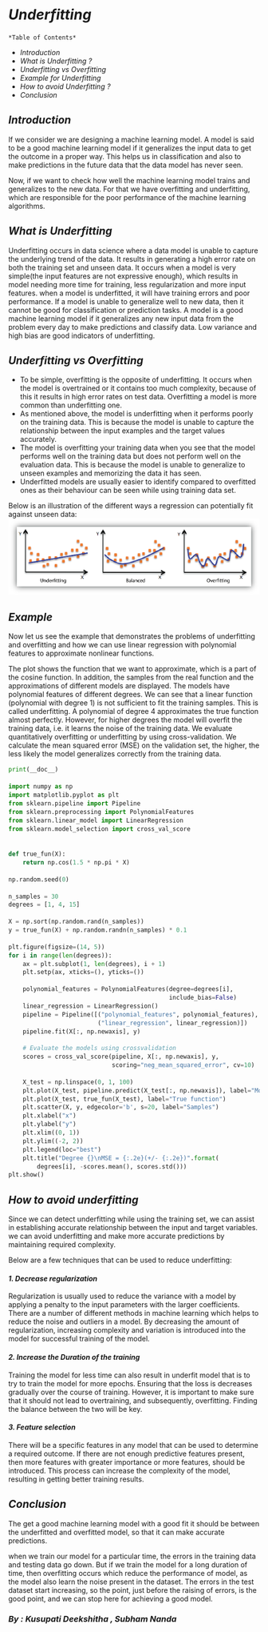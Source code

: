 # *Underfitting* 

`*Table of Contents*`

* _*Introduction*_
* _*What is Underfitting ?*_
* _*Underfitting vs Overfitting*_
* _*Example for Underfitting*_
* _*How to avoid Underfitting ?*_
* _*Conclusion*_


## *Introduction*
   If we consider we are designing a machine learning model. A model is said to be a good machine learning model if it generalizes the input data to get the outcome in a proper way. This helps us in classification and also to make predictions in the future data that the data model has never seen.

   Now, if we want to check how well the machine learning model trains and generalizes to the new data. For that we have overfitting and underfitting, which are responsible for the poor performance of the machine learning algorithms.

## *What is Underfitting*
   Underfitting occurs in data science where a data model is unable to capture the underlying trend of the data. It results in generating a high error rate on both the training set and unseen data. It occurs when a model is very simple(the input features are not expressive enough), which results in model needing more time for training, less regularization and more input features.  when a model is underfitted, it will have training errors and poor performance. If a model is unable to generalize well to new data, then it cannot be good for classification or prediction tasks. A model is a good machine learning model if it generalizes any new input data from the problem every day to make predictions and classify data.
   Low variance and high bias are good indicators of underfitting.


## *Underfitting vs Overfitting*
  * To be simple, overfitting is the opposite of underfitting. It occurs when the model is overtrained or it contains too much complexity, because of this it results in high error rates on test data. Overfitting a model is more common than underfitting one.
  * As mentioned above, the model is underfitting when it performs poorly on the training data. This is because the model is unable to capture the relationship between the input examples and the target values accurately.
  * The model is overfitting your training data when you see that the model performs well on the training data but does not perform well on the evaluation data. This is because the model is unable to generalize to unseen examples and memorizing the data it has seen.
  * Underfitted models are usually easier to identify compared to overfitted ones as their behaviour can be seen while using training data set.
  
   Below is an illustration of the different ways a regression can potentially fit against unseen data:
   ![UNDERFITTING.PNG](https://github.com/DeekshithaKusupati/Intern-Work/blob/main/int-ml-3/Underfitting/Images/UNDERFITTING.png)
## *Example*
Now let us see the example that demonstrates the problems of underfitting and overfitting and how we can use linear regression with polynomial features to approximate nonlinear functions. 

The plot shows the function that we want to approximate, which is a part of the cosine function. In addition, the samples from the real function and the approximations of different models are displayed. The models have polynomial features of different degrees. We can see that a linear function (polynomial with degree 1) is not sufficient to fit the training samples. This is called underfitting. A polynomial of degree 4 approximates the true function almost perfectly. However, for higher degrees the model will overfit the training data, i.e. it learns the noise of the training data. We evaluate quantitatively overfitting or underfitting by using cross-validation. We calculate the mean squared error (MSE) on the validation set, the higher, the less likely the model generalizes correctly from the training data.


```python
print(__doc__)

import numpy as np
import matplotlib.pyplot as plt
from sklearn.pipeline import Pipeline
from sklearn.preprocessing import PolynomialFeatures
from sklearn.linear_model import LinearRegression
from sklearn.model_selection import cross_val_score


def true_fun(X):
    return np.cos(1.5 * np.pi * X)

np.random.seed(0)

n_samples = 30
degrees = [1, 4, 15]

X = np.sort(np.random.rand(n_samples))
y = true_fun(X) + np.random.randn(n_samples) * 0.1

plt.figure(figsize=(14, 5))
for i in range(len(degrees)):
    ax = plt.subplot(1, len(degrees), i + 1)
    plt.setp(ax, xticks=(), yticks=())

    polynomial_features = PolynomialFeatures(degree=degrees[i],
                                             include_bias=False)
    linear_regression = LinearRegression()
    pipeline = Pipeline([("polynomial_features", polynomial_features),
                         ("linear_regression", linear_regression)])
    pipeline.fit(X[:, np.newaxis], y)

    # Evaluate the models using crossvalidation
    scores = cross_val_score(pipeline, X[:, np.newaxis], y,
                             scoring="neg_mean_squared_error", cv=10)

    X_test = np.linspace(0, 1, 100)
    plt.plot(X_test, pipeline.predict(X_test[:, np.newaxis]), label="Model")
    plt.plot(X_test, true_fun(X_test), label="True function")
    plt.scatter(X, y, edgecolor='b', s=20, label="Samples")
    plt.xlabel("x")
    plt.ylabel("y")
    plt.xlim((0, 1))
    plt.ylim((-2, 2))
    plt.legend(loc="best")
    plt.title("Degree {}\nMSE = {:.2e}(+/- {:.2e})".format(
        degrees[i], -scores.mean(), scores.std()))
plt.show()
```
   
## *How to avoid underfitting*
Since we can detect underfitting while using the training set, we can assist in establishing accurate relationship between the input and target variables. we can avoid underfitting and make more accurate predictions by maintaining required complexity.

Below are a few techniques that can be used to reduce underfitting:
 #### *1. Decrease regularization*
   Regularization is usually used to reduce the variance with a model by applying a penalty to the input parameters with the larger coefficients. There are a number of different methods in machine learning which helps to reduce the noise and outliers in a model. By decreasing the amount of regularization, increasing complexity and variation is introduced into the model for successful training of the model.
 #### *2. Increase the Duration of the training*
   Training the model for less time can also result in underfit model that is to try to train the model for more epochs. Ensuring that the loss is decreases gradually over the course of training. However, it is important to make sure that it should not lead to overtraining, and subsequently, overfitting. Finding the balance between the two will be key.
 #### *3. Feature selection*
   There will be a specific features in any model that can be used to determine a required outcome. If there are not enough predictive features present, then more features with greater importance or more features, should be introduced. This process can increase the complexity of the model, resulting in getting better training results.
## *Conclusion* 
 The get a good machine learning model with a good fit it should be between the underfitted and overfitted model, so that it can make accurate predictions.

 when we train our model for a particular time, the errors in the training data and testing data go down. But if we train the model for a long duration of time, then overfitting occurs which reduce the performance of model, as the model also learn the noise present in the dataset. The errors in the test dataset start increasing, so the point, just before the raising of errors, is the good point, and we can stop here for achieving a good model. 
 
### *By : Kusupati Deekshitha , Subham Nanda*
 
  
